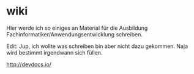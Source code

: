 # wiki
Hier werde ich so einiges an Material für die Ausbildung Fachinformatiker/Anwendungsentwicklung schreiben.

Edit: Jup, ich wollte was schreiben bin aber nicht dazu gekommen. Naja wird bestimmt irgendwann sich füllen.


http://devdocs.io/
